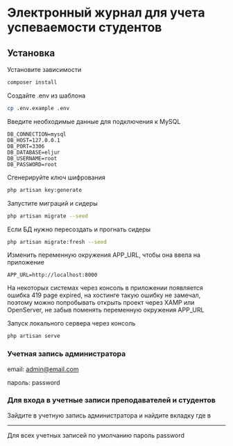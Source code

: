 # Электронный журнал для учета успеваемости студентов

## Установка

Установите зависимости

```bash
composer install
```

Создайте .env из шаблона

```bash
cp .env.example .env
```

Введите необходимые данные для подключения к MySQL

```env
DB_CONNECTION=mysql
DB_HOST=127.0.0.1
DB_PORT=3306
DB_DATABASE=eljur
DB_USERNAME=root
DB_PASSWORD=root
```

Сгенерируйте ключ шифрования

```bash
php artisan key:generate
```

Запустите миграций и сидеры

```bash
php artisan migrate --seed
```

Если БД нужно пересоздать и прогнать сидеры

```bash
php artisan migrate:fresh --seed
```

Изменить переменную окружения APP_URL, чтобы она ввела на приложение

```env
APP_URL=http://localhost:8000
```

На некоторых системах через консоль в приложении появляется ошибка 419 page expired, на хостинге такую ошибку не замечал, поэтому можно попробывать открыть проект через XAMP или OpenServer, не забыв поменять переменную окружения APP_URL

Запуск локального сервера через консоль

```bash
php artisan serve
```

### Учетная запись администратора

email: <admin@email.com>

пароль: password

### Для входа в учетные записи преподавателей и студентов

Зайдите в учетную запись администратора и найдите вкладку где в

---

Для всех учетных записей по умолчанию пароль password

